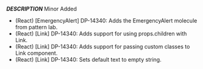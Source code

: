 ___DESCRIPTION___
Minor
Added
- (React) [EmergencyAlert] DP-14340: Adds the EmergencyAlert molecule from pattern lab.
- (React) [Link] DP-14340: Adds support for using props.children with Link.
- (React) [Link] DP-14340: Adds support for passing custom classes to Link component.
- (React) [Link] DP-14340: Sets default text to empty string.